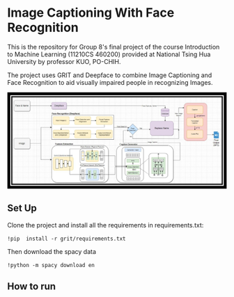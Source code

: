 # Image Captioning With Face Recognition

This is the repository for Group 8's final project of the course Introduction to Machine Learning (11210CS 460200) provided at National Tsing Hua University by professor KUO, PO-CHIH.

The project uses GRIT and Deepface to combine Image Captioning and Face Recognition to aid visually impaired people in recognizing Images.

<p align="center">
  <img src="model.jpg" alt="Meshed-Memory Transformer" width="600">
</p>

## Set Up
Clone the project and install all the requirements in requirements.txt:
```
!pip  install -r grit/requirements.txt
```
Then download the spacy data
```
!python -m spacy download en
```

## How to run




